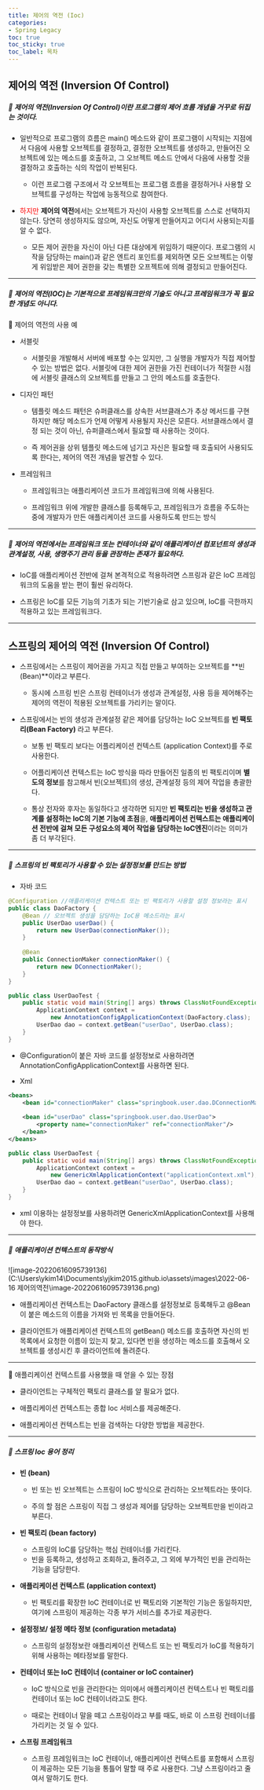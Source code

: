 ```yaml
---
title: 제어의 역전 (Ioc)
categories:
- Spring Legacy
toc: true
toc_sticky: true
toc_label: 목차
---
```


## 제어의 역전 (Inversion Of Control)



##### 💎 제어의 역전(Inversion Of Control)이란 프로그램의 제어 흐름 개념을 거꾸로 뒤집는 것이다.

* 일반적으로 프로그램의 흐름은 main() 메소드와 같이 프로그램이 시작되는 지점에서 다음에 사용할 오브젝트를 결정하고, 결정한 오브젝트를 생성하고, 만들어진 오브젝트에 있는 메소드를 호출하고, 그 오브젝트 메소드 안에서 다음에 사용할 것을 결정하고 호출하는 식의 작업이 반복된다.
  * 이런 프로그램 구조에서 각 오브젝트는 프로그램 흐름을 결정하거나 사용할 오브젝트를 구성하는 작업에 능동적으로 참여한다.



* <span color style="color:red;">하지만</span> **제어의 역전**에서는 오브젝트가 자신이 사용할 오브젝트를 스스로 선택하지 않는다. 당연히 생성하지도 않으며, 자신도 어떻게 만들어지고 어디서 사용되는지를 알 수 없다.
  * 모든 제어 권한을 자신이 아닌 다른 대상에게 위임하기 때문이다.
    프로그램의 시작을 담당하는 main()과 같은 엔트리 포인트를 제외하면 모든 오브젝트는 이렇게 위임받은 제어 권한을 갖는 특별한 오프젝트에 의해 결정되고 만들어진다.



<hr>

##### 💎 제어의 역전(IOC)는 기본적으로 프레임워크만의 기술도 아니고 프레임워크가 꼭 필요한 개념도 아니다.

🔗 제어의 역전의 사용 예

* 서블릿

  * 서블릿을 개발해서 서버에 배포할 수는 있지만, 그 실행을 개발자가 직접 제어할 수 있는 방법은 없다. 서블릿에 대한 제어 권한을 가진 컨테이너가 적절한 시점에 서블릿 클래스의 오브젝트를 만들고 그 안의 메소드를 호출한다.

  

* 디자인 패턴

  * 템플릿 메소드 패턴은 슈퍼클래스를 상속한 서브클래스가  추상 메서드를 구현하지만 해당 메소드가 언제 어떻게 사용될지 자신은 모른다. 서브클래스에서 결정 되는 것이 아닌, 슈퍼클래스에서 필요할 때 사용하는 것이다.

  

  * 즉 제어권을 상위 템플릿 메소드에 넘기고 자신은 필요할 때 호출되어 사용되도록 한다는, 제어의 역전 개념을 발견할 수 있다.

  

* 프레임워크

  * 프레임워크는 애플리케이션 코드가 프레임워크에 의해 사용된다.

  

  * 프레임워크 위에 개발한 클래스를 등록해두고, 프레임워크가 흐름을 주도하는 중에 개발자가 만든 애플리케이션 코드를 사용하도록 만드는 방식

<hr>

##### 💎 제어의 역전에서는 프레임워크 또는 컨테이너와 같이 애플리케이션 컴포넌트의 생성과 관계설정, 사용, 생명주기 관리 등을 관장하는 존재가 필요하다.

* IoC를 애플리케이션 전반에 걸쳐 본격적으로 적용하려면 스프링과 같은 IoC 프레임워크의 도움을 받는 편이 훨씬 유리하다.



* 스프링은 IoC를 모든 기능의 기초가 되는 기반기술로 삼고 있으며, IoC를 극한까지 적용하고 있는 프레임워크다.



<hr>



## 스프링의 제어의 역전 (Inversion Of Control)

* 스프링에서는 스프링이 제어권을 가지고 직접 만들고 부여하는 오브젝트를 **빈(Bean)**이라고 부른다.
  * 동시에 스프링 빈은 스프링 컨테이너가 생성과 관계설정, 사용 등을 제어해주는 제어의 역전이 적용된 오브젝트를 가리키는 말이다.



* 스프링에서는 빈의 생성과 관계설정 같은 제어를 담당하는 IoC 오브젝트를 **빈 팩토리(Bean Factory)** 라고 부른다.

  * 보통 빈 팩토리 보다는 어플리케이션 컨텍스트 (application Context)를 주로 사용한다.

  

  * 어플리케이션 컨텍스트는 IoC 방식을 따라 만들어진 일종의 빈 팩토리이며 **별도의 정보**를 참고해서 빈(오브젝트)의 생성, 관계설정 등의 제어 작업을 총괄한다.

  

  * 통상 전자와 후자는 동일하다고 생각하면 되지만  **빈 팩토리는 빈을 생성하고 관계를 설정하는 IoC의 기본 기능에 초점**을, **애플리케이션 컨텍스트는 애플리케이션 전반에 걸쳐 모든 구성요소의 제어 작업을 담당하는 IoC엔진**이라는 의미가 좀 더 부각된다.

<hr>

##### 💎 스프링의 빈 팩토리가 사용할 수 있는 설정정보를 만드는 방법

* 자바 코드

```java
@Configuration //애플리케이션 컨텍스트 또는 빈 팩토리가 사용할 설정 정보라는 표시
public class DaoFactory {
    @Bean // 오브젝트 생성을 담당하는 IoC용 메소드라는 표시
    public UserDao userDao() {
        return new UserDao(connectionMaker());
    }
    
    @Bean 
    public ConnectionMaker connectionMaker() {
        return new DConnectionMaker();
    }
}
```

```java
public class UserDaoTest {
    public static void main(String[] args) throws ClassNotFoundException, SQLException {
        ApplicationContext context =
            new AnnotationConfigApplicationContext(DaoFactory.class);
        UserDao dao = context.getBean("userDao", UserDao.class);
    }
}
```

* @Configuration이 붙은 자바 코드를 설정정보로 사용하려면 AnnotationConfigApplicationContext를 사용하면 된다.



* Xml

```xml
<beans>
	<bean id="connectionMaker" class="springbook.user.dao.DConnectionMaker"/>
    
    <bean id="userDao" class="springbook.user.dao.UserDao">
    	<property name="connectionMaker" ref="connectionMaker"/>
    </bean>
</beans>
```

```java
public class UserDaoTest {
    public static void main(String[] args) throws ClassNotFoundException, SQLException {
        ApplicationContext context =
            new GenericXmlApplicationContext("applicationContext.xml");
        UserDao dao = context.getBean("userDao", UserDao.class);
    }
}
```

* xml  이용하는 설정정보를 사용하려면 GenericXmlApplicationContext를 사용해야 한다.



<hr>

##### 💎 애플리케이션 컨텍스트의 동작방식

![image-20220616095739136](C:\Users\ykim14\Documents\yjkim2015.github.io\assets\images\2022-06-16 제어의역전\image-20220616095739136.png)

* 애플리케이션 컨텍스트는 DaoFactory 클래스를 설정정보로 등록해두고 @Bean이 붙은 메소드의 이름을 가져와 빈 목록을 만들어둔다. 



* 클라이언트가 애플리케이션 컨텍스트의 getBean() 메소드를 호출하면 자신의 빈 목록에서 요청한 이름이 있는지 찾고, 있다면 빈을 생성하는 메소드를 호출해서 오브젝트를 생성시킨 후 클라이언트에 돌려준다.



<hr>

💎 애플리케이션 컨텍스트를 사용했을 때 얻을 수 있는 장점

* 클라이언트는 구체적인 팩토리 클래스를 알 필요가 없다.



* 애플리케이션 컨텍스트는 종합 Ioc 서비스를 제공해준다.



* 애플리케이션 컨텍스트는 빈을 검색하는 다양한 방법을 제공한다.



<hr>

##### 💎 스프링 Ioc 용어 정리

* **빈 (bean)**

  * 빈 또는 빈 오브젝트는 스프링이 IoC 방식으로 관리하는 오브젝트라는 뜻이다.

  

  * 주의 할 점은 스프링이 직접 그 생성과 제어를 담당하는 오브젝트만을 빈이라고 부른다.

  

* **빈 팩토리 (bean factory)**

  * 스프링의 IoC를 담당하는 핵심 컨테이너를 가리킨다.
  * 빈을 등록하고, 생성하고 조회하고, 돌려주고, 그 외에 부가적인 빈을 관리하는 기능을 담당한다.

  

* **애플리케이션 컨텍스트 (application context)**

  * 빈 팩토리를 확장한 IoC 컨테이너로 빈 팩토리와 기본적인 기능은 동일하지만, 여기에 스프링이 제공하는 각종 부가 서비스를 추가로 제공한다.

  

* **설정정보/ 설정 메타 정보 (configuration metadata)**

  * 스프링의 설정정보란 애플리케이션 컨텍스트 또는 빈 팩토리가 IoC를 적용하기 위해 사용하는 메타정보를 말한다.



* **컨테이너 또는 IoC 컨테이너 (container or IoC container)**

  * IoC 방식으로 빈을 관리한다는 의미에서 애플리케이션 컨텍스트나 빈 팩토리를 컨테이너 또는 IoC 컨테이너라고도 한다.

  

  * 때로는 컨테이너 말을 떼고 스프링이라고 부를 때도, 바로 이 스프링 컨테이너를 가리키는 것 일 수 있다.



* **스프링 프레임워크**
  * 스프링 프레임워크는 IoC 컨테이너, 애플리케이션 컨텍스트를 포함해서 스프링이 제공하는 모든 기능을 통틀어 말할 때 주로 사용한다. 그냥 스프링이라고 줄여서 말하기도 한다.